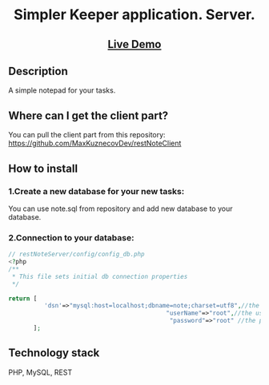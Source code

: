 <h1 align="center">Simpler Keeper application. Server. </h1>

<h2 align="center"><a  href="http://o993270b.beget.tech/">Live Demo</a></h2>


## Description

A simple notepad for your tasks.

## Where can I get the client part?
You can pull the client part from this repository:
https://github.com/MaxKuznecovDev/restNoteClient


## How to install

### 1.Create a new database for your new tasks:
You can use note.sql from repository and add new database to your database.

### 2.Connection to your database:

```php
// restNoteServer/config/config_db.php 
<?php
/**
 * This file sets initial db connection properties
 */

return [
          'dsn'=>"mysql:host=localhost;dbname=note;charset=utf8",//the location of your database and its name
                                            "userName"=>"root",//the username to connect to your database
                                             "password"=>"root" //the password to connect to your database
       ];

```

## Technology stack

PHP, MySQL, REST
